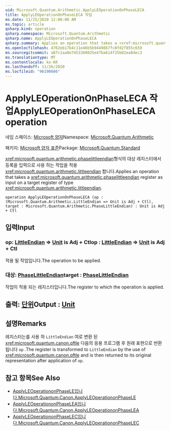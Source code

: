 ```yaml
---
uid: Microsoft.Quantum.Arithmetic.ApplyLEOperationOnPhaseLECA
title: ApplyLEOperationOnPhaseLECA 작업
ms.date: 11/25/2020 12:00:00 AM
ms.topic: article
qsharp.kind: operation
qsharp.namespace: Microsoft.Quantum.Arithmetic
qsharp.name: ApplyLEOperationOnPhaseLECA
qsharp.summary: Applies an operation that takes a <xref:microsoft.quantum.arithmetic.phaselittleendian> register as input on a target register of type <xref:microsoft.quantum.arithmetic.littleendian>.
ms.openlocfilehash: 4762eb17b4c11e46b5b94498b7fc8fd2f855c659
ms.sourcegitcommit: a87c1aa8e7453360025e47ba614f25b02ea84ec3
ms.translationtype: MT
ms.contentlocale: ko-KR
ms.lasthandoff: 11/26/2020
ms.locfileid: "96190686"
---
```

# <a name="applyleoperationonphaseleca-operation"></a><span data-ttu-id="32061-102">ApplyLEOperationOnPhaseLECA 작업</span><span class="sxs-lookup"><span data-stu-id="32061-102">ApplyLEOperationOnPhaseLECA operation</span></span>

<span data-ttu-id="32061-103">네임 스페이스: [Microsoft 양자](xref:Microsoft.Quantum.Arithmetic)</span><span class="sxs-lookup"><span data-stu-id="32061-103">Namespace: [Microsoft.Quantum.Arithmetic](xref:Microsoft.Quantum.Arithmetic)</span></span>

<span data-ttu-id="32061-104">패키지: [Microsoft 양자 표준](https://nuget.org/packages/Microsoft.Quantum.Standard)</span><span class="sxs-lookup"><span data-stu-id="32061-104">Package: [Microsoft.Quantum.Standard](https://nuget.org/packages/Microsoft.Quantum.Standard)</span></span>


<span data-ttu-id="32061-105"><xref:microsoft.quantum.arithmetic.phaselittleendian>형식의 대상 레지스터에서 등록을 입력으로 사용 하는 작업을 적용 <xref:microsoft.quantum.arithmetic.littleendian> 합니다.</span><span class="sxs-lookup"><span data-stu-id="32061-105">Applies an operation that takes a <xref:microsoft.quantum.arithmetic.phaselittleendian> register as input on a target register of type <xref:microsoft.quantum.arithmetic.littleendian>.</span></span>

```qsharp
operation ApplyLEOperationOnPhaseLECA (op : (Microsoft.Quantum.Arithmetic.LittleEndian => Unit is Adj + Ctl), target : Microsoft.Quantum.Arithmetic.PhaseLittleEndian) : Unit is Adj + Ctl
```


## <a name="input"></a><span data-ttu-id="32061-106">입력</span><span class="sxs-lookup"><span data-stu-id="32061-106">Input</span></span>

### <a name="op--littleendian--unit--is-adj--ctl"></a><span data-ttu-id="32061-107">op: [LittleEndian](xref:Microsoft.Quantum.Arithmetic.LittleEndian) => [Unit](xref:microsoft.quantum.lang-ref.unit)  is Adj + Ctl</span><span class="sxs-lookup"><span data-stu-id="32061-107">op : [LittleEndian](xref:Microsoft.Quantum.Arithmetic.LittleEndian) => [Unit](xref:microsoft.quantum.lang-ref.unit)  is Adj + Ctl</span></span>

<span data-ttu-id="32061-108">적용 될 작업입니다.</span><span class="sxs-lookup"><span data-stu-id="32061-108">The operation to be applied.</span></span>


### <a name="target--phaselittleendian"></a><span data-ttu-id="32061-109">대상: [PhaseLittleEndian](xref:Microsoft.Quantum.Arithmetic.PhaseLittleEndian)</span><span class="sxs-lookup"><span data-stu-id="32061-109">target : [PhaseLittleEndian](xref:Microsoft.Quantum.Arithmetic.PhaseLittleEndian)</span></span>

<span data-ttu-id="32061-110">작업이 적용 되는 레지스터입니다.</span><span class="sxs-lookup"><span data-stu-id="32061-110">The register to which the operation is applied.</span></span>



## <a name="output--unit"></a><span data-ttu-id="32061-111">출력: [단위](xref:microsoft.quantum.lang-ref.unit)</span><span class="sxs-lookup"><span data-stu-id="32061-111">Output : [Unit](xref:microsoft.quantum.lang-ref.unit)</span></span>



## <a name="remarks"></a><span data-ttu-id="32061-112">설명</span><span class="sxs-lookup"><span data-stu-id="32061-112">Remarks</span></span>

<span data-ttu-id="32061-113">레지스터는를 사용 하 `LittleEndian` 여로 변환 된 <xref:microsoft.quantum.canon.qftle> 다음의 응용 프로그램 후 원래 표현으로 반환 됩니다 `op` .</span><span class="sxs-lookup"><span data-stu-id="32061-113">The register is transformed to `LittleEndian` by the use of <xref:microsoft.quantum.canon.qftle> and is then returned to its original representation after application of `op`.</span></span>

## <a name="see-also"></a><span data-ttu-id="32061-114">참고 항목</span><span class="sxs-lookup"><span data-stu-id="32061-114">See Also</span></span>

- [<span data-ttu-id="32061-115">ApplyLEOperationonPhaseLE입니다.</span><span class="sxs-lookup"><span data-stu-id="32061-115">Microsoft.Quantum.Canon.ApplyLEOperationonPhaseLE</span></span>](xref:Microsoft.Quantum.Canon.ApplyLEOperationonPhaseLE)
- [<span data-ttu-id="32061-116">ApplyLEOperationonPhaseLEA입니다.</span><span class="sxs-lookup"><span data-stu-id="32061-116">Microsoft.Quantum.Canon.ApplyLEOperationonPhaseLEA</span></span>](xref:Microsoft.Quantum.Canon.ApplyLEOperationonPhaseLEA)
- [<span data-ttu-id="32061-117">ApplyLEOperationonPhaseLEC입니다.</span><span class="sxs-lookup"><span data-stu-id="32061-117">Microsoft.Quantum.Canon.ApplyLEOperationonPhaseLEC</span></span>](xref:Microsoft.Quantum.Canon.ApplyLEOperationonPhaseLEC)